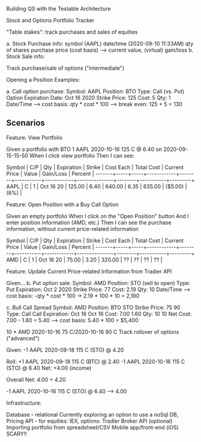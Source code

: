 Building QS with the Testable Architecture

Stock and Options Portfolio Tracker

"Table stakes": track purchases and sales of equities

a. Stock Purchase info: symbol (AAPL) date/time (2020-09-10 11:33AM) qty of shares purchase price (cost basis) --> current value, (virtual) gain/loss b. Stock Sale info:

Track purchase/sale of options ("intermediate")

Opening a Position Examples:

a. Call option purchase: Symbol: AAPL Position: BTO Type: Call (vs. Put) Option Expiration Date: Oct 16 2020 Strike Price: 125 Cost: 5 Qty: 1 Date/Time --> cost basis: qty * cost * 100 --> break even: 125 + 5 = 130

 Scenarios
 ---------

 Feature: View Portfolio 

 Given a portfolio with
     BTO 1 AAPL 2020-10-16 125 C @ 6.40 on 2020-09-15-15-50
 When I click view portfolio
 Then I can see:

 Symbol | C/P | Qty | Expiration | Strike | Cost Each | Total Cost | Current Price | Value  | Gain/Loss | Percent |
 -------+-----+-----+------------+--------+-----------+------------+---------------+--------+-----------+---------+
 AAPL   |  C  |   1 | Oct 16 20  | 125.00 |      6.40 |     640.00 |         6.35  | 635.00 |   ($5.00) |   (8%)  |


 Feature: Open Position with a Buy Call Option
 
 Given an empty portfolio
 When I click on the "Open Position" button
 And I enter position information (AMD, etc.)
 Then I can see the purchase information, without current price-related information

 Symbol | C/P | Qty | Expiration | Strike | Cost Each | Total Cost | Current Price | Value  | Gain/Loss | Percent |
 -------+-----+-----+------------+--------+-----------+------------+---------------+--------+-----------+---------+
 AMD    |  C  |   1 | Oct 16 20  |  75.00 |      3.20 |     320.00 |          ??  |   ??    |        ?? |    ??   |


 Feature: Update Current Price-related Information from Tradier API

 Given...
b. Put option sale: Symbol: AMD Position: STO (sell to open) Type: Put Expiration: Oct 2 2020 Strike Price: 77 Cost: 2.19 Qty: 10 Date/Time --> cost basis: -qty * cost * 100 -> 2.19 * 100 * 10 = 2,190

c. Bull Call Spread Symbol: AMD Position: BTO STO Strike Price: 75 90 Type: Call Call Expiration: Oct 16 Oct 16 Cost: 7.00 1.60 Qty: 10 10 Net Cost: 7.00 - 1.60 = 5.40 --> cost basis: 5.40 * 100 = $5,400

 10 * AMD 2020-10-16 75 C/2020-10-16 90 C
Track rollover of options ("advanced")

Given: -1 AAPL 2020-09-18 115 C (STO) @ 4.20

Roll: +1 AAPL 2020-09-18 115 C (BTC) @ 2.40 -1 AAPL 2020-10-16 115 C (STO) @ 6.40 Net: +4.00 (income)

Overall Net: 4.00 + 4.20

-1 AAPL 2020-10-16 115 C (STO) @ 6.40 --> 4.00

Infrastructure:

Database - relational
Currently exploring an option to use a noSql DB, 
Pricing API - for equities: IEX, options: Tradier
Broker API (optional)
Importing portfolio from spreadsheet/CSV
Mobile app/front-end (iOS) SCARY!!
